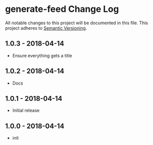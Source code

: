 # generate-feed Change Log
All notable changes to this project will be documented in this file.
This project adheres to [Semantic Versioning](http://semver.org/).

## 1.0.3 - 2018-04-14
* Ensure everything gets a title

## 1.0.2 - 2018-04-14
* Docs

## 1.0.1 - 2018-04-14
* Initial release

## 1.0.0 - 2018-04-14
* init
